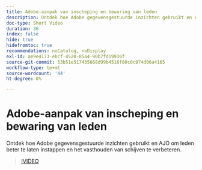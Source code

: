 ```yaml
---
title: Adobe-aanpak van inscheping en bewaring van leden
description: Ontdek hoe Adobe gegevensgestuurde inzichten gebruikt en AJO om leden beter te laten instappen en het vasthouden van schijven te verbeteren.
doc-type: Short Video
duration: 36
index: false
hide: true
hidefromtoc: true
recommendations: noCatalog, noDisplay
exl-id: ae9e4173-ebcf-4520-85a4-90b7fd19936f
source-git-commit: 53b51e517435668d99b4516f80c0c074d06a4165
workflow-type: tm+mt
source-wordcount: '44'
ht-degree: 0%

---
```


# Adobe-aanpak van inscheping en bewaring van leden

Ontdek hoe Adobe gegevensgestuurde inzichten gebruikt en AJO om leden beter te laten instappen en het vasthouden van schijven te verbeteren.

<!-- 62_S655_3442541_35_adobes-approach-to-member-onboarding-and-retention -->
>[!VIDEO](https://video.tv.adobe.com/v/3458282/?learn=on&enablevpops=true)
